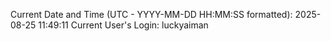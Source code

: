 Current Date and Time (UTC - YYYY-MM-DD HH:MM:SS formatted): 2025-08-25 11:49:11
Current User's Login: luckyaiman
